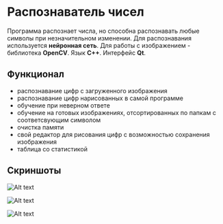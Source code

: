 Распознаватель чисел
===================
Программа распознает числа, но способна распознавать любые символы при незначительном изменении.
Для распознавания используется **нейронная сеть**. Для работы с изображением - библиотека **OpenCV**.
Язык **C++**. Интерфейс **Qt**.

Функционал
--------------
- распознавание цифр с загруженного изображения
- распознавание цифр нарисованных в самой программе
- обучение при неверном ответе
- обучение на готовых изображениях, отсортированных по папкам с соответсвующим символом
- очистка памяти
- свой редактор для рисования цифр с возможностью сохранения изображения
- таблица со статистикой

Скриншоты
-------------



![Alt text](https://raw.githubusercontent.com/streambuf/recognition_numbers/master/screenshots/1.png "")

![Alt text](https://raw.githubusercontent.com/streambuf/recognition_numbers/master/screenshots/2.png "")

![Alt text](https://raw.githubusercontent.com/streambuf/recognition_numbers/master/screenshots/3.png "")
